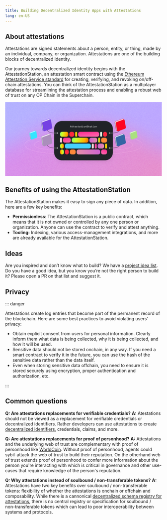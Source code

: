 ```yaml
---
title: Building Decentralized Identity Apps with Attestations 
lang: en-US
---
```


## About attestations

Attestations are signed statements about a person, entity, or thing, made by an individual, company, or organization. Attestations are  one of the building blocks of decentralized identity.

Our journey towards decentralized identity begins with the AttestationStation, an attestation smart contract using the [Ethereum Attestation Service standard](https://optimism-goerli.easscan.org/) for creating, verifying, and revoking on/off-chain attestations. You can think of the AttestationStation as a multiplayer database for streamlining the attestation process and enabling a robust web of trust on any OP Chain in the Superchain.

![Logo](../../assets/docs/identity/atst-logo.png)


## Benefits of using the AttestationStation

The AttestationStation makes it easy to sign any piece of data. In addition, here are a few key benefits:

- **Permissionless**: The AttestationStation is a public contract, which means that it is not owned or controlled by any one person or organization. 
  Anyone can use the contract to verify and attest anything.
- **Tooling:** Indexing, various access-management integrations, and more are already available for the AttestationStation.


## Ideas

Are you inspired and don’t know what to build? 
We have a [project idea list](https://optimism.io/ideas). 
Do you have a good idea, but you know you’re not the right person to build it? Please open a PR on that list and suggest it.



## Privacy


::: danger <nbsp />


Attestations create log entries that become part of the permanent record of the blockchain. 
Here are some best practices to avoid violating users’ privacy:

- Obtain explicit consent from users for personal information. 
  Clearly inform them what data is being collected, why it is being collected, and how it will be used.
- Sensitive data should not be stored onchain, in any way. 
  If you need a smart contract to verify it in the future, you can use the hash of the sensitive data rather than the data itself.
- Even when storing sensitive data offchain, you need to ensure it is stored securely using encryption, proper authentication and authorization, etc.

:::

## Common questions

**Q: Are attestations replacements for verifiable credentials?**
**A:** Atestations should not be viewed as a replacement for verifiable credentials or decentralized identifiers. Rather developers can use attestations to create [decentralized identifiers](https://www.w3.org/TR/did-core/), credentials, claims, and more.

**Q: Are attestations replacements for proof of personhood?**
**A:** Attestations and the underlying web of trust are complementary with proof of personhood like [WorldCoin](https://worldcoin.org/blog/announcements/worldcoin-commits-optimism-superchain-vision-ahead-mainnet-launch). Without proof of personhood, agents could sybil-attack the web of trust to build their reputation. On the otherhand web of trust extends proof of personhood to confer more information about the person you're interacting with which is critical in governance and other use-cases that require knowledge of the person's reputation.   

**Q: Why attestations instead of soulbound / non-transferable tokens?**
**A:** Attestations have two key benefits over soulbound / non-transferable tokens: flexibility of whether the attestations is onchain or offchain and composability. While there is a cannonical [decentralized schema registry for attestations](https://optimism-goerli.easscan.org/schemas), there is no central registry or specification for soulbound / non-transferable tokens which can lead to poor interoperability between systems and protocols.
